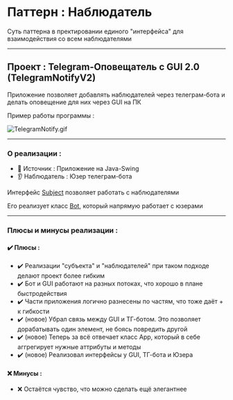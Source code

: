 # Паттерн : Наблюдатель

Суть паттерна в пректировании единого "интерфейса" для взаимодействия со всем наблюдателями

----

## Проект : Telegram-Оповещатель с GUI 2.0 (TelegramNotifyV2)

Приложение позволяет добавлять наблюдателей через телеграм-бота и делать оповещение для них через GUI на ПК

Пример работы программы :

![TelegramNotify.gif](https://raw.githubusercontent.com/andybeardness/Learning-OOP/main/imgs/TelegramNotify.gif)

----

### О реализации :

- 👄 Источник : Приложение на Java-Swing
- 👂 Наблюдатель : Юзер телеграм-бота

Интерфейс [Subject](https://github.com/andybeardness/Learning-OOP/blob/main/02-Observer-TelegramNotifyV2/src/TGBot/Subject.java) позволяет работать с наблюдателями

Его реализует класс [Bot](https://github.com/andybeardness/Learning-OOP/blob/main/02-Observer-TelegramNotifyV2/src/TGBot/Bot.java), который напрямую работает с юзерами

----

### Плюсы и минусы реализации :

#### ✔️ Плюсы :

- ✔️ Реализации "субъекта" и "наблюдателей" при таком подходе делают проект более гибким
- ✔️ Бот и GUI работают на разных потоках, что хорошо в плане быстродействия
- ✔️ Части приложения логично разнесены по частям, что тоже даёт + к гибкости
- ✔️ (новое) Убрал связь между GUI и ТГ-ботом. Это позволяет дорабатывать один элемент, не боясь повредить другой
- ✔️ (новое) Теперь за всё отвечает класс App, который в себе аггрегирует нужные аттрибуты и методы
- ✔️ (новое) Реализовал интерфейсы у GUI, ТГ-бота и Юзера

#### ❌ Минусы :

- ❌ Остаётся чувство, что можно сделать ещё элегантнее

	
